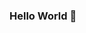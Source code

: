 ### Hello World 👋

<!--
**thesilipoint/thesilipoint** is a ✨ _special_ ✨ repository because its `README.md` (this file) appears on your GitHub profile.

Here are some ideas to get you started:

- 🔭 I’m currently working on Updating my Academic Profile
- 🌱 I’m currently learning React JS
- 👯 I’m looking to collaborate on my YouTube & Podcast
- 🤔 I’m looking for help with my Profile Website
- 💬 Ask me about Computer Science Engineering & Travel
- 📫 How to reach me: Search for me on Instagram/Facebook/Twitter @thesilipoint
- 😄 Pronouns: Suggest me a nice Bug name
- ⚡ Fun fact: I sprained my Ankle for the 17th time (ouch moment!)
-->
